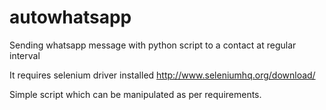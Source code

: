 # autowhatsapp
Sending whatsapp message with python script to a contact at regular interval

It requires selenium driver installed http://www.seleniumhq.org/download/

Simple script which can be manipulated as per requirements.
